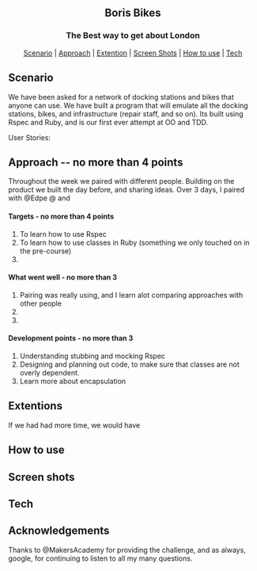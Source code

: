 <h2 align="center"> Boris Bikes </h2>
<h3 align="center"> The Best way to get about London</h3>

 <p align="center">  <a href='#scenario'>Scenario</a> |  <a href='#approach'>Approach</a>   |   <a href='#extentions'>Extention</a> |
 <a href='#screen_shots'>Screen Shots</a> |  <a href='#use'>How to use</a>   |   <a href='#tech'>Tech</a>

## Scenario  <a name= "scenario"></a>

We have been asked for a network of docking stations and bikes that anyone can use.
We have built a program that will emulate all the docking stations, bikes, and infrastructure (repair staff, and so on). Its built using Rspec and Ruby, and is our first ever attempt at OO and TDD. 

User Stories:

## Approach -- no more than 4 points <a name= "approach"> </a>

Throughout the week we paired with different people. Building on the product we built the day before, and sharing ideas. 
Over 3 days, I paired with @Edpe @  and 

#### Targets - no more than 4 points
1) To learn how to use Rspec
2) To learn how to use classes in Ruby (something we only touched on in the pre-course)
3) 

#### What went well - no more than 3
1) Pairing was really using, and I learn alot comparing approaches with other people 
2) 
3) 

#### Development points - no more than 3
1) Understanding stubbing and mocking Rspec
2) Designing and planning out code, to make sure that classes are not overly dependent. 
3) Learn more about encapsulation

## Extentions <a name= "extentions"> </a>
If we had had more time, we would have 

## How to use  <a name= "use"> </a>

## Screen shots <a name= "screen_shots"> </a>

## Tech <a name= "tech"> </a>

## Acknowledgements

 Thanks to @MakersAcademy for providing the challenge, and as always, google, for continuing to listen to all my many questions.
